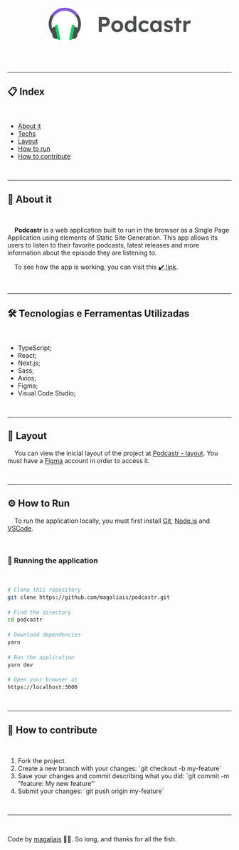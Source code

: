 <h1 align="center">
    <img src="./public/logo.svg">
</h1>

<h2 align="center">
    <!-- <img src="./README/header.png" alt="preview"> -->
    <!-- Imagem demonstrativa -->
</h2>

<br>

---

<h2>📋 Index</h2>

<br>

<ul>
    <li><a href="#about">About it</a></li>
    <li><a href="#techs">Techs</a></li>    <!-- -->
    <li><a href="#layout">Layout</a></li>    <!-- -->
    <li><a href="#run">How to run</a></li>    <!-- -->
    <li><a href="#contribute">How to contribute</a></li>    <!-- -->
</ul>

<br>

---

<h2 id="about">📖 About it</h2>

<br>

<p>
    &nbsp;&nbsp;&nbsp;&nbsp;<strong>Podcastr</strong> is a web application built to run in the browser as a Single Page Application using elements of Static Site Generation. This app allows its users to listen to their favorite podcasts, latest releases and more information about the episode they are listening to. 
</p>
<p>
    &nbsp;&nbsp;&nbsp;&nbsp;To see how the app is working, you can visit this <a href="https://magaliais-podcastr.vercel.app" target="_blank">✔️ link</a>.
</p>

<br>

---

<h2 id="techs">🛠 Tecnologias e Ferramentas Utilizadas</h2>

<br>

* TypeScript;
* React;
* Next.js;
* Sass;
* Axios;
* Figma;
* Visual Code Studio;

<br>

---

<h2 id="layout">🔖 Layout</h2>

&nbsp;&nbsp;&nbsp;&nbsp;You can view the inicial layout of the project at <a href="https://www.figma.com/file/Ms90voSxe4doh0zmKVn9Wl/Podcastr-(Copy)" target="_blank">Podcastr - layout</a>. You must have a <a href="https://www.figma.com/" target="_blank">Figma</a> account in order to access it.

<br>

---

<h2 id="run">⚙️ How to Run</h2>

&nbsp;&nbsp;&nbsp;&nbsp;To run the application locally, you must first install <a href="https://git-scm.com" target="_blank">Git</a>, <a href="https://nodejs.org/en/" target="_blank">Node.js</a> and <a href="https://code.visualstudio.com/" target="_blank">VSCode</a>.

<br>

<h3>🧭 Running the application</h3>

<br>

```bash
# Clone this repository
git clone https://github.com/magaliais/podcastr.git

# Find the directory
cd podcastr

# Download dependencies
yarn

# Run the application
yarn dev

# Open your browser at
https://localhost:3000
```

<br>

---

<h2 id="contribute">💪 How to contribute</h2>

<br>

<ol>
    <li>Fork the project.</li>
    <li>Create a new branch with your changes: `git checkout -b my-feature`</li>
    <li>Save your changes and commit describing what you did: `git commit -m "feature: My new feature"`</li>
    <li>Submit your changes: `git push origin my-feature`</li>
</ol>

<br>

---

<br>

Code by <a href="https://www.github.com/magaliais">magaliais</a> 👨‍💻. So long, and thanks for all the fish.